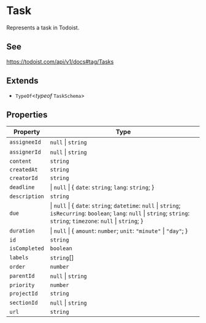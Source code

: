 # Task

Represents a task in Todoist.

## See

https://todoist.com/api/v1/docs#tag/Tasks

## Extends

- `TypeOf`\<*typeof* `TaskSchema`\>

## Properties

| Property | Type |
| ------ | ------ |
| <a id="assigneeid"></a> `assigneeId` | `null` \| `string` |
| <a id="assignerid"></a> `assignerId` | `null` \| `string` |
| <a id="content"></a> `content` | `string` |
| <a id="createdat"></a> `createdAt` | `string` |
| <a id="creatorid"></a> `creatorId` | `string` |
| <a id="deadline"></a> `deadline` | \| `null` \| \{ `date`: `string`; `lang`: `string`; \} |
| <a id="description"></a> `description` | `string` |
| <a id="due"></a> `due` | \| `null` \| \{ `date`: `string`; `datetime`: `null` \| `string`; `isRecurring`: `boolean`; `lang`: `null` \| `string`; `string`: `string`; `timezone`: `null` \| `string`; \} |
| <a id="duration"></a> `duration` | \| `null` \| \{ `amount`: `number`; `unit`: `"minute"` \| `"day"`; \} |
| <a id="id"></a> `id` | `string` |
| <a id="iscompleted"></a> `isCompleted` | `boolean` |
| <a id="labels"></a> `labels` | `string`[] |
| <a id="order"></a> `order` | `number` |
| <a id="parentid"></a> `parentId` | `null` \| `string` |
| <a id="priority"></a> `priority` | `number` |
| <a id="projectid"></a> `projectId` | `string` |
| <a id="sectionid"></a> `sectionId` | `null` \| `string` |
| <a id="url"></a> `url` | `string` |
